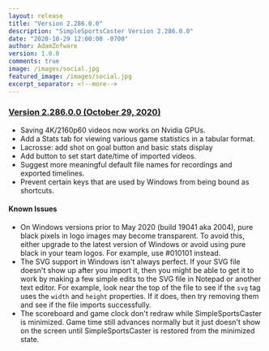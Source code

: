 ```yaml
---
layout: release
title: "Version 2.286.0.0"
description: "SimpleSportsCaster Version 2.286.0.0"
date: "2020-10-29 12:00:00 -0700"
author: AdamZofware
version: 1.0.0
comments: true
image: /images/social.jpg
featured_image: /images/social.jpg
excerpt_separator: <!--more-->
---
```


### [Version 2.286.0.0 (October 29, 2020)]({{page.url}})
* Saving 4K/2160p60 videos now works on Nvidia GPUs.
* Add a Stats tab for viewing various game statistics in a tabular format.
* Lacrosse: add shot on goal button and basic stats display
* Add button to set start date/time of imported videos.
* Suggest more meaningful default file names for recordings and exported timelines.
* Prevent certain keys that are used by Windows from being bound as shortcuts.

<!--more-->

#### Known Issues
* On Windows versions prior to May 2020 (build 19041 aka 2004), pure black pixels in logo images may become transparent. To avoid this, either upgrade to the latest version of Windows or avoid using pure black in your team logos. For example, use #010101 instead.
* The SVG support in Windows isn't always perfect. If your SVG file doesn't show up after you import it, then you might be able to get it to work by making a few simple edits to the SVG file in Notepad or another text editor. For example, look near the top of the file to see if the `svg` tag uses the `width` and `height` properties. If it does, then try removing them and see if the file imports successfully.
* The scoreboard and game clock don't redraw while SimpleSportsCaster is minimized. Game time still advances normally but it just doesn't show on the screen until SimpleSportsCaster is restored from the minimized state.
